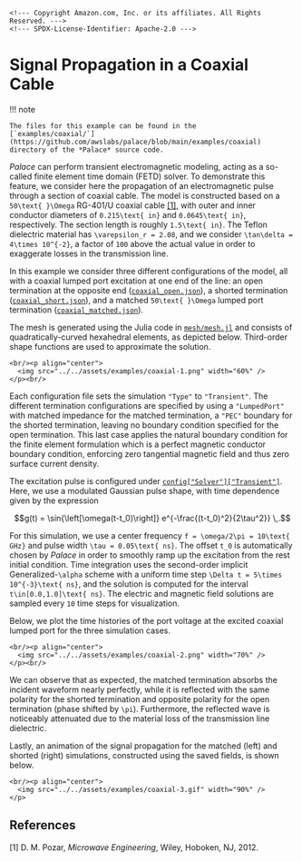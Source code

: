 ```@raw html
<!--- Copyright Amazon.com, Inc. or its affiliates. All Rights Reserved. --->
<!--- SPDX-License-Identifier: Apache-2.0 --->
```

# Signal Propagation in a Coaxial Cable

!!! note
    
    The files for this example can be found in the
    [`examples/coaxial/`](https://github.com/awslabs/palace/blob/main/examples/coaxial)
    directory of the *Palace* source code.

*Palace* can perform transient electromagnetic modeling, acting as a so-called finite
element time domain (FETD) solver. To demonstrate this feature, we consider here the
propagation of an electromagnetic pulse through a section of coaxial cable. The model is
constructed based on a ``50\text{ }\Omega`` RG-401/U coaxial cable [[1]](#References), with
outer and inner conductor diameters of ``0.215\text{ in}`` and ``0.0645\text{ in}``,
respectively. The section length is roughly ``1.5\text{ in}``. The Teflon dielectric
material has ``\varepsilon_r = 2.08``, and we consider ``\tan\delta = 4\times 10^{-2}``, a
factor of ``100`` above the actual value in order to exaggerate losses in the transmission
line.

In this example we consider three different configurations of the model, all with a coaxial
lumped port excitation at one end of the line: an open termination at the opposite end
([`coaxial_open.json`](https://github.com/awslabs/palace/blob/main/examples/coaxial/coaxial_open.json)),
a shorted termination
([`coaxial_short.json`](https://github.com/awslabs/palace/blob/main/examples/coaxial/coaxial_short.json)),
and a matched ``50\text{ }\Omega`` lumped port termination
([`coaxial_matched.json`](https://github.com/awslabs/palace/blob/main/examples/coaxial/coaxial_matched.json)).

The mesh is generated using the Julia code in
[`mesh/mesh.jl`](https://github.com/awslabs/palace/blob/main/examples/coaxial/mesh/mesh.jl)
and consists of quadratically-curved hexahedral elements, as depicted below. Third-order
shape functions are used to approximate the solution.

```@raw html
<br/><p align="center">
  <img src="../../assets/examples/coaxial-1.png" width="60%" />
</p><br/>
```

Each configuration file sets the simulation `"Type"` to `"Transient"`. The different
termination configurations are specified by using a `"LumpedPort"` with matched impedance
for the matched termination, a `"PEC"` boundary for the shorted termination, leaving no
boundary condition specified for the open termination. This last case applies the natural
boundary condition for the finite element formulation which is a perfect magnetic conductor
boundary condition, enforcing zero tangential magnetic field and thus zero surface current
density.

The excitation pulse is configured under
[`config["Solver"]["Transient"]`](../config/solver.md#solver%5B%22Transient%22%5D). Here, we
use a modulated Gaussian pulse shape, with time dependence given by the expression

```math
g(t) = \sin{\left[\omega(t-t_0)\right]} e^{-\frac{(t-t_0)^2}{2\tau^2}} \,.
```

For this simulation, we use a center frequency ``f = \omega/2\pi = 10\text{ GHz}`` and pulse
width ``\tau = 0.05\text{ ns}``. The offset ``t_0`` is automatically chosen by *Palace* in
order to smoothly ramp up the excitation from the rest initial condition. Time integration
uses the second-order implicit Generalized-``\alpha`` scheme with a uniform time step
``\Delta t = 5\times 10^{-3}\text{ ns}``, and the solution is computed for the interval
``t\in[0.0,1.0]\text{ ns}``. The electric and magnetic field solutions are sampled every
``10`` time steps for visualization.

Below, we plot the time histories of the port voltage at the excited coaxial lumped port for
the three simulation cases.

```@raw html
<br/><p align="center">
  <img src="../../assets/examples/coaxial-2.png" width="70%" />
</p><br/>
```

We can observe that as expected, the matched termination absorbs the incident waveform
nearly perfectly, while it is reflected with the same polarity for the shorted termination
and opposite polarity for the open termination (phase shifted by ``\pi``). Furthermore, the
reflected wave is noticeably attenuated due to the material loss of the transmission line
dielectric.

Lastly, an animation of the signal propagation for the matched (left) and shorted
(right) simulations, constructed using the saved fields, is shown below.

```@raw html
<br/><p align="center">
  <img src="../../assets/examples/coaxial-3.gif" width="90%" />
</p>
```

## References

[1] D. M. Pozar, _Microwave Engineering_, Wiley, Hoboken, NJ, 2012.
